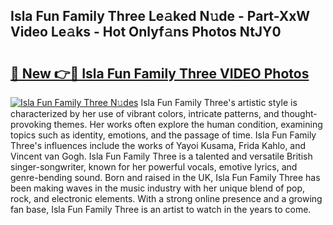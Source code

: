 ## Isla Fun Family Three Le𝚊ked N𝚞de - Part-XxW Video Le𝚊ks - Hot Onlyf𝚊ns Photos NtJY0

# <h2><a href="http://ac29259.deff.icu/?id=Isla+Fun+Family+Three">🔗 New 👉🔴 Isla Fun Family Three VIDEO Photos</a></h2>

[![Isla Fun Family Three N𝚞des](https://i.imgur.com/rIISA9y.gif)](http://ac29259.deff.icu/?id=Isla+Fun+Family+Three)
Isla Fun Family Three's artistic style is characterized by her use of vibrant colors, intricate patterns, and thought-provoking themes. Her works often explore the human condition, examining topics such as identity, emotions, and the passage of time. Isla Fun Family Three's influences include the works of Yayoi Kusama, Frida Kahlo, and Vincent van Gogh. Isla Fun Family Three is a talented and versatile British singer-songwriter, known for her powerful vocals, emotive lyrics, and genre-bending sound. Born and raised in the UK, Isla Fun Family Three has been making waves in the music industry with her unique blend of pop, rock, and electronic elements. With a strong online presence and a growing fan base, Isla Fun Family Three is an artist to watch in the years to come.
